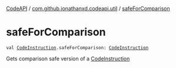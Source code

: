 [CodeAPI](../index.md) / [com.github.jonathanxd.codeapi.util](index.md) / [safeForComparison](.)

# safeForComparison

`val `[`CodeInstruction`](../com.github.jonathanxd.codeapi/-code-instruction.md)`.safeForComparison: `[`CodeInstruction`](../com.github.jonathanxd.codeapi/-code-instruction.md)

Gets comparison safe version of a [CodeInstruction](../com.github.jonathanxd.codeapi/-code-instruction.md)

